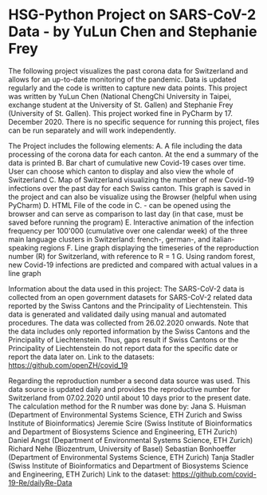 # HSG-Python Project on SARS-CoV-2 Data - by YuLun Chen and Stephanie Frey

The following project visualizes the past corona data for Switzerland and allows for an up-to-date monitoring of the pandemic. 
Data is updated regularly and the code is written to capture new data points.
This project was written by YuLun Chen (National ChengChi University in Taipei, exchange student at the University of St. Gallen) 
and Stephanie Frey (University of St. Gallen). This project worked fine in PyCharm by 17. December 2020.
There is no specific sequence for running this project, files can be run separately and will work independently.

The Project includes the following elements:
A. A file including the data processing of the corona data for each canton. At the end a summary of the data is printed
B. Bar chart of cumulative new Covid-19 cases over time. User can choose which canton to display and also view the whole of Switzerland
C. Map of Switzerland visualizing the number of new Covid-19 infections over the past day for each Swiss canton. This graph is saved in the project and can also be visualize using the Browser (helpful when using PyCharm)
D. HTML File of the code in C. - can be opened using the browser and can serve as comparison to last day (in that case, must be saved before running the program)
E. Interactive animation of the infection frequency per 100'000 (cumulative over one calendar week) of the three main language clusters in Switzerland: french-, german-, and italian-speaking regions
F. Line graph displaying the timeseries of the reproduction number (R) for Switzerland, with reference to R = 1
G. Using random forest, new Covid-19 infections are predicted and compared with actual values in a line graph

Information about the data used in this project:
The SARS-CoV-2 data is collected from an open government datasets for SARS-CoV-2 related data reported by the Swiss Cantons and the Principality of Liechtenstein.
This data is generated and validated daily using manual and automated procedures. The data was collected from 26.02.2020 onwards.
Note that the data includes only reported information by the Swiss Cantons and the Principality of Liechtenstein. Thus, gaps result if Swiss Cantons or the 
Principality of Liechtenstein do not report data for the specific date or report the data later on.
Link to the datasets: https://github.com/openZH/covid_19

Regarding the reproduction number a second data source was used. This data source is updated daily and provides the reproductive number for Switzerland 
from 07.02.2020 until about 10 days prior to the present date.
The calculation method for the R number was done by:
Jana S. Huisman (Department of Environmental Systems Science, ETH Zurich and Swiss Institute of Bioinformatics)
Jeremie Scire (Swiss Institute of Bioinformatics and Department of Biosystems Science and Engineering, ETH Zurich)
Daniel Angst (Department of Environmental Systems Science, ETH Zurich)
Richard Nehe (Biozentrum, University of Basel)
Sebastian Bonhoeffer (Department of Environmental Systems Science, ETH Zurich)
Tanja Stadler (Swiss Institute of Bioinformatics and Department of Biosystems Science and Engineering, ETH Zurich)
Link to the dataset: https://github.com/covid-19-Re/dailyRe-Data